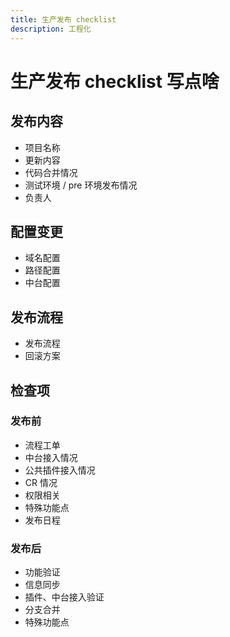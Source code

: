 ```yaml
---
title: 生产发布 checklist
description: 工程化
---
```


# 生产发布 checklist 写点啥

## 发布内容

* 项目名称
* 更新内容
* 代码合并情况
* 测试环境 / pre 环境发布情况
* 负责人

## 配置变更

* 域名配置
* 路径配置
* 中台配置

## 发布流程

* 发布流程
* 回滚方案

## 检查项

### 发布前

* 流程工单
* 中台接入情况
* 公共插件接入情况
* CR 情况
* 权限相关
* 特殊功能点
* 发布日程

### 发布后

* 功能验证
* 信息同步
* 插件、中台接入验证
* 分支合并
* 特殊功能点
